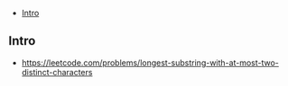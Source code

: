 - [Intro](#intro)

## Intro

- https://leetcode.com/problems/longest-substring-with-at-most-two-distinct-characters


